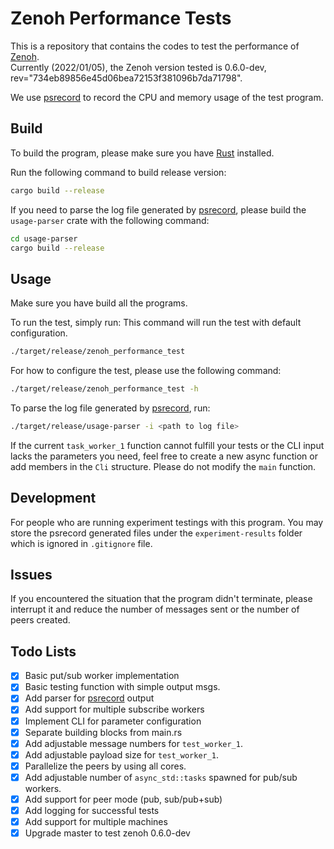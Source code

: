 # Zenoh Performance Tests

This is a repository that contains the codes to test the performance of [Zenoh](https://zenoh.io/).  
Currently (2022/01/05), the Zenoh version tested is 0.6.0-dev, rev="734eb89856e45d06bea72153f381096b7da71798".

We use [psrecord](https://github.com/astrofrog/psrecord) to record the CPU and memory usage of the test program.

## Build

To build the program, please make sure you have [Rust](https://www.rust-lang.org/) installed.

Run the following command to build release version:
```bash
cargo build --release
```

If you need to parse the log file generated by [psrecord](https://github.com/astrofrog/psrecord), please build the `usage-parser` crate with the following command:
```bash
cd usage-parser
cargo build --release
```

## Usage

Make sure you have build all the programs.

To run the test, simply run:
This command will run the test with default configuration. 
```bash
./target/release/zenoh_performance_test
```

For how to configure the test, please use the following command:
```bash
./target/release/zenoh_performance_test -h
```

To parse the log file generated by [psrecord](https://github.com/astrofrog/psrecord), run:
```bash
./target/release/usage-parser -i <path to log file>
```

If the current `task_worker_1` function cannot fulfill your tests or the CLI input lacks the parameters you need, feel free to create a new async function or add members in the `Cli` structure. 
Please do not modify the `main` function.

## Development

For people who are running experiment testings with this program. You may store the psrecord generated files under the `experiment-results` folder which is ignored in `.gitignore` file.

## Issues

If you encountered the situation that the program didn't terminate, please interrupt it and reduce the number of messages sent or the number of peers created.

## Todo Lists
- [x] Basic put/sub worker implementation
- [x] Basic testing function with simple output msgs.
- [x] Add parser for [psrecord](https://github.com/astrofrog/psrecord) output
- [x] Add support for multiple subscribe workers
- [x] Implement CLI for parameter configuration   
- [x] Separate building blocks from main.rs 
- [x] Add adjustable message numbers for `test_worker_1`.
- [x] Add adjustable payload size for `test_worker_1`.
- [x] Parallelize the peers by using all cores.
- [x] Add adjustable number of `async_std::tasks` spawned for pub/sub workers.
- [x] Add support for peer mode (pub, sub/pub+sub)
- [x] Add logging for successful tests
- [x] Add support for multiple machines
- [x] Upgrade master to test zenoh 0.6.0-dev